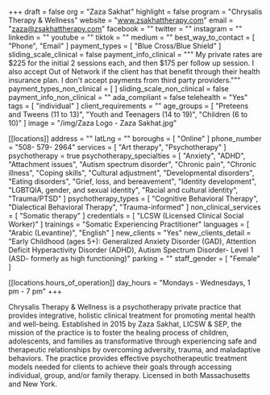 +++
draft = false
org = "Zaza Sakhat"
highlight = false
program = "Chrysalis Therapy & Wellness"
website = "www.zsakhattherapy.com"
email = "zaza@zsakhattherapy.com"
facebook = ""
twitter = ""
instagram = ""
linkedin = ""
youtube = ""
tiktok = ""
medium = ""
best_way_to_contact = [ "Phone", "Email" ]
payment_types = [ "Blue Cross/Blue Shield" ]
sliding_scale_clinical = false
payment_info_clinical = """
My private rates are $225 for the initial 2 sessions each, and then $175 per follow up session.
I also accept Out of Network if the client has that benefit through their health insurance plan.
I don't accept payments from third party providers."""
payment_types_non_clinical = [ ]
sliding_scale_non_clinical = false
payment_info_non_clinical = ""
ada_compliant = false
telehealth = "Yes"
tags = [ "individual" ]
client_requirements = ""
age_groups = [
  "Preteens and Tweens (11 to 13)",
  "Youth and Teenagers (14 to 19)",
  "Children (6 to 10)"
]
image = "/img/Zaza Logo - Zaza Sakhat.jpg"

[[locations]]
address = ""
latLng = ""
boroughs = [ "Online" ]
phone_number = "508- 579- 2964"
services = [ "Art therapy", "Psychotherapy" ]
psychotherapy = true
psychotherapy_specialties = [
  "Anxiety",
  "ADHD",
  "Attachment issues",
  "Autism spectrum disorder",
  "Chronic pain",
  "Chronic illness",
  "Coping skills",
  "Cultural adjustment",
  "Developmental disorders",
  "Eating disorders",
  "Grief, loss, and bereavement",
  "Identity development",
  "LGBTQIA, gender, and sexual identity",
  "Racial and cultural identity",
  "Trauma/PTSD"
]
psychotherapy_types = [
  "Cognitive Behavioral Therapy",
  "Dialectical Behavioral Therapy",
  "Trauma-informed"
]
non_clinical_services = [ "Somatic therapy" ]
credentials = [ "LCSW (Licensed Clinical Social Worker)" ]
trainings = "Somatic Experiencing Practitioner"
languages = [ "Arabic (Levantine)", "English" ]
new_clients = "Yes"
new_clients_detail = "Early Childhood (ages 5+): Generalized Anxiety Disorder (GAD), Attention Deficit Hyperactivity Disorder (ADHD), Autism Spectrum Disorder- Level 1 (ASD- formerly as high functioning)"
parking = ""
staff_gender = [ "Female" ]

  [[locations.hours_of_operation]]
  day_hours = "Mondays - Wednesdays, 1 pm - 7 pm"
+++


Chrysalis Therapy & Wellness is a psychotherapy private practice that provides integrative, holistic clinical treatment for promoting mental health and well-being. Established in 2015 by Zaza Sakhat, LICSW & SEP, the mission of the practice is to foster the healing process of children, adolescents, and families as transformative through experiencing safe and therapeutic relationships by overcoming adversity, trauma, and maladaptive behaviors. The practice provides effective psychotherapeutic treatment models needed for clients to achieve their goals through accessing individual, group, and/or family therapy. Licensed in both Massachusetts and New York. 
